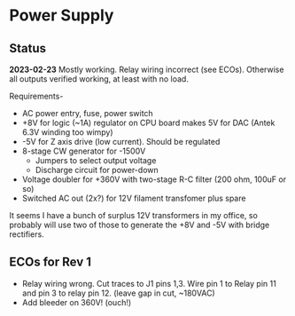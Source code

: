 # Power Supply

## Status

**2023-02-23** Mostly working.  Relay wiring incorrect (see ECOs).  Otherwise all outputs
verified working, at least with no load.

Requirements-

* AC power entry, fuse, power switch
* +8V for logic (~1A) regulator on CPU board makes 5V for DAC (Antek 6.3V winding too wimpy)
* -5V for Z axis drive (low current).  Should be regulated
* 8-stage CW generator for -1500V
   * Jumpers to select output voltage
   * Discharge circuit for power-down
* Voltage doubler for +360V with two-stage R-C filter (200 ohm, 100uF or so)
* Switched AC out (2x?) for 12V filament transfomer plus spare

It seems I have a bunch of surplus 12V transformers in my office, so probably will use two of those
to generate the +8V and -5V with bridge rectifiers.

## ECOs for Rev 1

* Relay wiring wrong.  Cut traces to J1 pins 1,3.  Wire pin 1 to Relay pin 11 and pin 3 to relay pin 12.
  (leave gap in cut, ~180VAC)
* Add bleeder on 360V!  (ouch!)

